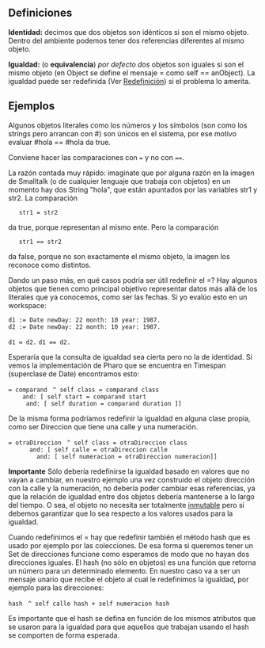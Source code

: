 Definiciones
------------

**Identidad:** decimos que dos objetos son idénticos si son el mismo objeto. Dentro del ambiente podemos tener dos referencias diferentes al mismo objeto.

**Igualdad:** (o **equivalencia**) *por defecto dos* objetos son iguales si son el mismo objeto (en Object se define el mensaje = como self == anObject). La igualdad puede ser redefinida (Ver [Redefinición](redefinicion.md)) si el problema lo amerita.

Ejemplos
--------

Algunos objetos literales como los números y los símbolos (son como los strings pero arrancan con \#) son únicos en el sistema, por ese motivo evaluar \#hola == \#hola da true.

Conviene hacer las comparaciones con `=` y no con `==`.

La razón contada muy rápido: imaginate que por alguna razón en la imagen de Smalltalk (o de cualquier lenguaje que trabaja con objetos) en un momento hay dos String "hola", que están apuntados por las variables str1 y str2. La comparación

`   str1 = str2`

da true, porque representan al mismo ente. Pero la comparación

`   str1 == str2`

da false, porque no son exactamente el mismo objeto, la imagen los reconoce como distintos.

Dando un paso más, en qué casos podría ser útil redefinir el =? Hay algunos objetos que tienen como principal objetivo representar datos más allá de los literales que ya conocemos, como ser las fechas. Si yo evalúo esto en un workspace:

`d1 := Date newDay: 22 month: 10 year: 1987. `
`d2 := Date newDay: 22 month: 10 year: 1987. `

`d1 = d2.`
`d1 == d2.`

Esperaría que la consulta de igualdad sea cierta pero no la de identidad. Si vemos la implementación de Pharo que se encuentra en Timespan (superclase de Date) encontramos esto:

`= comparand`
` ^ self class = comparand class `
`    and: [ self start = comparand start `
`     and: [ self duration = comparand duration ]]`

De la misma forma podríamos redefinir la igualdad en alguna clase propia, como ser Direccion que tiene una calle y una numeración.

`= otraDireccion`
` ^ self class = otraDireccion class `
`      and: [ self calle = otraDireccion calle`
`        and: [ self numeracion = otraDireccion numeracion]]`

**Importante** Sólo debería redefinirse la igualdad basado en valores que no vayan a cambiar, en nuestro ejemplo una vez construido el objeto dirección con la calle y la numeración, no debería poder cambiar esas referencias, ya que la relación de igualdad entre dos objetos debería mantenerse a lo largo del tiempo. O sea, el objeto no necesita ser totalmente [ inmutable](inmutabilidad.md) pero sí debemos garantizar que lo sea respecto a los valores usados para la igualdad.

Cuando redefinimos el = hay que redefinir también el método hash que es usado por ejemplo por las colecciones. De esa forma si queremos tener un Set de direcciones funcione como esperamos de modo que no hayan dos direcciones iguales. El hash (no sólo en objetos) es una función que retorna un número para un determinado elemento. En nuestro caso va a ser un mensaje unario que recibe el objeto al cual le redefinimos la igualdad, por ejemplo para las direcciones:

`hash`
` ^ self calle hash + self numeracion hash`

Es importante que el hash se defina en función de los mismos atributos que se usaron para la igualdad para que aquellos que trabajan usando el hash se comporten de forma esperada.
